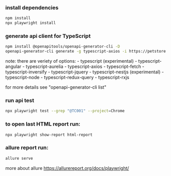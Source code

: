 

### install dependencies

```sh
npm install
npx playwright install
```

### generate api client for TypeScript 

```sh
npm install @openapitools/openapi-generator-cli -D
openapi-generator-cli generate -g typescript-axios -i https://petstore.swagger.io/v2/swagger.json -o ./src/api
```

note: there are veriety of options:
    - typescript (experimental)
    - typescript-angular
    - typescript-aurelia
    - typescript-axios
    - typescript-fetch
    - typescript-inversify
    - typescript-jquery
    - typescript-nestjs (experimental)
    - typescript-node
    - typescript-redux-query
    - typescript-rxjs

for more details see "openapi-generator-cli list"


### run api test

```sh
npx playwright test --grep "@TC001" --project=Chrome
```


### to open last HTML report run:

```sh
npx playwright show-report html-report
```

### allure report run:

```sh
allure serve
```

more about allure https://allurereport.org/docs/playwright/

